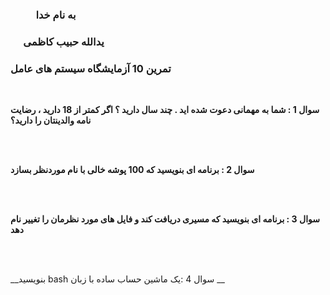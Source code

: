 ### &emsp; &emsp; به نام خدا ###
### &emsp; یدالله حبیب کاظمی ###
### تمرین 10 آزمایشگاه سیستم های عامل ###
<br>

__سوال 1 : شما به مهمانی دعوت شده اید . چند سال دارید ؟ اگر کمتر از 18 دارید ، رضایت نامه والدینتان را دارید؟__

<br><br>

__سوال 2 : برنامه ای بنویسید که 100 پوشه خالی با نام موردنظر بسازد__

<br><br>

__سوال 3 : برنامه ای بنویسید که مسیری دریافت کند و فایل های مورد نظرمان را تغییر نام دهد__

<br><br>

__بنویسید bash سوال 4 :یک ماشین حساب ساده با زبان __


